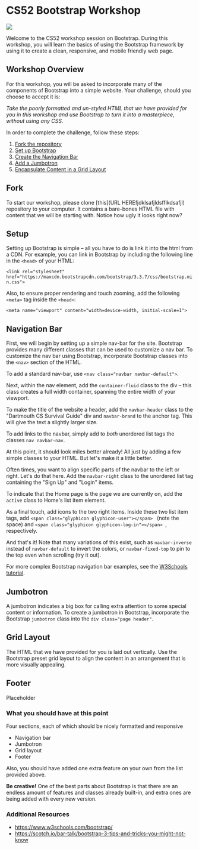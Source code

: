 # CS52 Bootstrap Workshop

![](http://jpcamara.com/wp-content/uploads/2015/02/Bootstrap-Delay.gif)

Welcome to the CS52 workshop session on Bootstrap.  During this workshop, you will learn the basics of using
the Bootstrap framework by using it to create a clean, responsive, and mobile friendly web page.

## Workshop Overview

For this workshop, you will be asked to incorporate many of the components of Bootstrap into a simple website. Your challenge, should you choose to accept it is:

*Take the poorly formatted and un-styled HTML that we have provided for you in this workshop and use Bootstrap to turn it into a masterpiece, without using any CSS.*

In order to complete the challenge, follow these steps:

1. [Fork the repository](#fork)
2. [Set up Bootstrap](#setup)
3. [Create the Navigation Bar](#nav-bar)
4. [Add a Jumbotron](#jumbotron)
5. [Encapsulate Content in a Grid Layout](#grid-layout)

## Fork

To start our workshop, please clone [this](URL HEREfjdklsafjldsfflkdsafjl) repository to your computer. It contains a bare-bones HTML file with content that we will be starting with. Notice how ugly it looks right now?

## Setup

Setting up Bootstrap is simple – all you have to do is link it into the html from a CDN.  For example, you can link in Bootstrap by including the following line in the `<head>` of your HTML:

`<link rel="stylesheet" href="https://maxcdn.bootstrapcdn.com/bootstrap/3.3.7/css/bootstrap.min.css">`

Also, to ensure proper rendering and touch zooming, add the following `<meta>` tag inside the `<head>`:

`<meta name="viewport" content="width=device-width, initial-scale=1">`

## Navigation Bar

First, we will begin by setting up a simple nav-bar for the site.  Bootstrap provides many
different classes that can be used to customize a nav bar.  To customize the nav bar using Bootstrap,
incorporate Bootstrap classes into the `<nav>` section of the HTML.  


To add a standard nav-bar, use `<nav class="navbar navbar-default">`.

Next, within the nav element, add the `container-fluid` class to the div – this class creates a full width container, spanning the entire width of your viewport.

To make the title of the website a header, add the `navbar-header` class to the "Dartmouth CS Survival Guide" div and `navbar-brand` to the anchor tag. This will give the text a slightly larger size.

To add links to the navbar, simply add to _both_ unordered list tags the classes `nav navbar-nav`.

At this point, it should look miles better already! All just by adding a few simple classes to your HTML. But let's make it a little better.

Often times, you want to align specific parts of the navbar to the left or right. Let's do that here. Add the `navbar-right` class to the unordered list tag containing the "Sign Up" and "Login" items.

To indicate that the Home page is the page we are currently on, add the `active` class to Home's list item element.

As a final touch, add icons to the two right items. Inside these two list item tags, add `<span class="glyphicon glyphicon-user"></span> ` (note the space) and `<span class="glyphicon glyphicon-log-in"></span> `, respectively.

And that's it! Note that many variations of this exist, such as `navbar-inverse` instead of `navbar-default` to invert the colors, or `navbar-fixed-top` to pin to the top even when scrolling (try it out).

For more complex Bootstrap navigation bar examples, see the
[W3Schools tutorial](https://www.w3schools.com/bootstrap/bootstrap_navbar.asp).

## Jumbotron

A jumbotron indicates a big box for calling extra attention to some special content or information. To create a jumbotron in Bootstrap, incorporate the Bootstrap `jumbotron` class into the `div class="page header"`.

## Grid Layout

The HTML that we have provided for you is laid out vertically.  Use the Bootstrap preset grid layout to
align the content in an arrangement that is more visually appealing.

## Footer

Placeholder

### What you should have at this point

Four sections, each of which should be nicely formatted and responsive
* Navigation bar
* Jumbotron
* Grid layout
* Footer

Also, you should have added one extra feature on your own from the list provided above.  

__Be creative!__ One of the best parts about Bootstrap is that there are an endless amount of features and classes already built-in, and extra ones are being added with every new version.



### Additional Resources

* https://www.w3schools.com/bootstrap/
* https://scotch.io/bar-talk/bootstrap-3-tips-and-tricks-you-might-not-know
